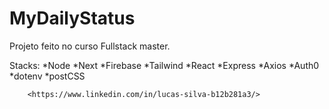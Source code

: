 # MyDailyStatus
Projeto feito no curso Fullstack master.



Stacks: *Node 
        *Next 
        *Firebase 
        *Tailwind 
        *React 
        *Express 
        *Axios
        *Auth0
        *dotenv
        *postCSS
        
        
        <https://www.linkedin.com/in/lucas-silva-b12b281a3/>
